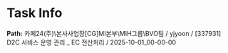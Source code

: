 # Task Info

**Path:** 카페24(주)\본사사업장\[CG]MI본부\MIH그룹\BVO팀 / yjyoon / [337931] D2C 서비스 운영 관리 _ EC 전산처리 / 2025-10-01_00-00-00

